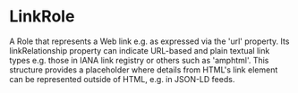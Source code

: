 # LinkRole

A Role that represents a Web link e.g. as expressed via the 'url' property. Its linkRelationship property can indicate URL-based and plain textual link types e.g. those in IANA link registry or others such as 'amphtml'. This structure provides a placeholder where details from HTML's link element can be represented outside of HTML, e.g. in JSON-LD feeds.
